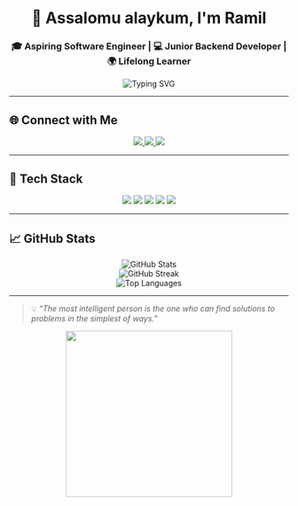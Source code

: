 <!-- Profile Header -->
<h1 align="center">💫 Assalomu alaykum, I'm Ramil</h1>
<h3 align="center">🎓 Aspiring Software Engineer | 💻 Junior Backend Developer | 🌍 Lifelong Learner</h3>

<p align="center">
 <img src="https://readme-typing-svg.demolab.com?font=Fira+Code&size=24&duration=3000&pause=1000&color=00F7FF&center=true&vCenter=true&width=600&lines=Writing+Clean+Code+%F0%9F%92%BB;Building+Scalable+Backends+%F0%9F%9A%80;Always+Learning+Something+New+%F0%9F%93%9A" alt="Typing SVG" />

</p>

---

## 🌐 Connect with Me

<p align="center">
  <a href="https://www.linkedin.com/in/ramil-kutlimuratov" target="_blank">
    <img src="https://img.shields.io/badge/LinkedIn-%230077B5.svg?style=for-the-badge&logo=linkedin&logoColor=white" />
  </a>
  <a href="mailto:ramilbeyt505711503@gmail.com">
    <img src="https://img.shields.io/badge/Gmail-D14836?style=for-the-badge&logo=gmail&logoColor=white" />
  </a>
  <a href="https://github.com/ramilbey" target="_blank">
    <img src="https://img.shields.io/badge/GitHub-181717?style=for-the-badge&logo=github&logoColor=white" />
  </a>
</p>

---

## 🚀 Tech Stack

<p align="center">
  <img src="https://img.shields.io/badge/C++-00599C?style=for-the-badge&logo=c%2B%2B&logoColor=white"/>
  <img src="https://img.shields.io/badge/JavaScript-F7DF1E?style=for-the-badge&logo=javascript&logoColor=black"/>
  <img src="https://img.shields.io/badge/React-20232a?style=for-the-badge&logo=react&logoColor=61DAFB"/>
  <img src="https://img.shields.io/badge/TailwindCSS-38B2AC?style=for-the-badge&logo=tailwind-css&logoColor=white"/>
  <img src="https://img.shields.io/badge/MongoDB-4ea94b?style=for-the-badge&logo=mongodb&logoColor=white"/>
</p>

---

## 📈 GitHub Stats

<p align="center">
  <img src="https://github-readme-stats.vercel.app/api?username=ramilbey&show_icons=true&theme=tokyonight&hide_border=true&count_private=true&include_all_commits=true" alt="GitHub Stats" />
  <br/>
  <img src="https://streak-stats.demolab.com?user=ramilbey&theme=tokyonight&hide_border=true" alt="GitHub Streak" />
  <br/>
  <img src="https://github-readme-stats.vercel.app/api/top-langs/?username=ramilbey&layout=compact&theme=tokyonight&hide_border=true" alt="Top Languages" />
</p>

---

> 💡 *“The most intelligent person is the one who can find solutions to problems in the simplest of ways.”*

<p align="center">
  <img src="https://media.giphy.com/media/qgQUggAC3Pfv687qPC/giphy.gif" width="300" />
</p>
